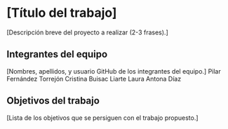 # [Título del trabajo]

[Descripción breve del proyecto a realizar (2-3 frases).]

## Integrantes del equipo

[Nombres, apellidos, y usuario GitHub de los integrantes del equipo.]
Pilar Fernández Torrejón
Cristina Buisac Liarte
Laura Antona Díaz
## Objetivos del trabajo

[Lista de los objetivos que se persiguen con el trabajo propuesto.]
